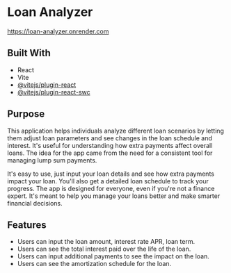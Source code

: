 
# Loan Analyzer
https://loan-analyzer.onrender.com
## Built With

- React
- Vite
- [@vitejs/plugin-react](https://github.com/vitejs/vite-plugin-react/blob/main/packages/plugin-react/README.md)
- [@vitejs/plugin-react-swc](https://github.com/vitejs/vite-plugin-react-swc)

## Purpose


This application helps individuals analyze different loan scenarios by letting them adjust loan parameters and see changes in the loan schedule and interest. It's useful for understanding how extra payments affect overall loans. The idea for the app came from the need for a consistent tool for managing lump sum payments.

It's easy to use, just input your loan details and see how extra payments impact your loan. You'll also get a detailed loan schedule to track your progress. The app is designed for everyone, even if you're not a finance expert. It's meant to help you manage your loans better and make smarter financial decisions.


## Features

- Users can input the loan amount, interest rate APR, loan term.
- Users can see the total interest paid over the life of the loan.
- Users can input additional payments to see the impact on the loan.
- Users can see the amortization schedule for the loan.
